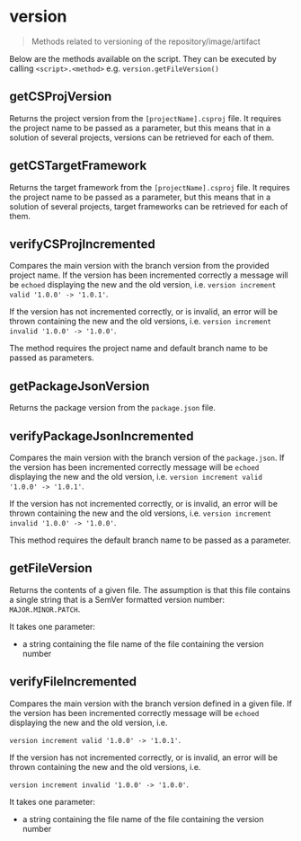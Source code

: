 # version

> Methods related to versioning of the repository/image/artifact

Below are the methods available on the script. They can be executed by calling
`<script>.<method>` e.g. `version.getFileVersion()`

## getCSProjVersion

Returns the project version from the `[projectName].csproj` file. It requires
the project name to be passed as a parameter, but this means that in a solution
of several projects, versions can be retrieved for each of them.

## getCSTargetFramework

Returns the target framework from the `[projectName].csproj` file. It requires
the project name to be passed as a parameter, but this means that in a solution
of several projects, target frameworks can be retrieved for each of them.

## verifyCSProjIncremented

Compares the main version with the branch version from the provided project
name. If the version has been incremented correctly a message will be `echoed`
displaying the new and the old version, i.e.
`version increment valid '1.0.0' -> '1.0.1'`.

If the version has not incremented correctly, or is invalid, an error will be
thrown containing the new and the old versions, i.e.
`version increment invalid '1.0.0' -> '1.0.0'`.

The method requires the project name and default branch name to be passed as parameters.

## getPackageJsonVersion

Returns the package version from the `package.json` file.

## verifyPackageJsonIncremented

Compares the main version with the branch version of the `package.json`.
If the version has been incremented correctly message will be `echoed`
displaying the new and the old version, i.e.
`version increment valid '1.0.0' -> '1.0.1'`.

If the version has not incremented correctly, or is invalid, an error will be
thrown containing the new and the old versions, i.e.
`version increment invalid '1.0.0' -> '1.0.0'`.

This method requires the default branch name to be passed as a parameter.

## getFileVersion

Returns the contents of a given file. The assumption is that this file contains
a single string that is a SemVer formatted version number: `MAJOR.MINOR.PATCH`.

It takes one parameter:
* a string containing the file name of the file containing the version number

## verifyFileIncremented

Compares the main version with the branch version defined in a given file.
If the version has been incremented correctly message will be `echoed`
displaying the new and the old version, i.e.

`version increment valid '1.0.0' -> '1.0.1'`.

If the version has not incremented correctly, or is invalid, an error will be
thrown containing the new and the old versions, i.e.

`version increment invalid '1.0.0' -> '1.0.0'`.

It takes one parameter:
* a string containing the file name of the file containing the version number
